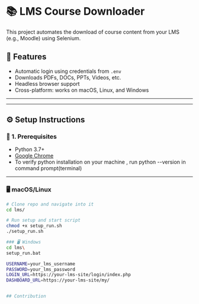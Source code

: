 # 📚 LMS Course Downloader

This project automates the download of course content from your LMS (e.g., Moodle) using Selenium.

## 🚀 Features

- Automatic login using credentials from `.env`
- Downloads PDFs, DOCs, PPTs, Videos, etc.
- Headless browser support
- Cross-platform: works on macOS, Linux, and Windows

---

---

## ⚙️ Setup Instructions

### 🧪 1. Prerequisites

- Python 3.7+
- [Google Chrome](https://www.google.com/chrome/)
- To verify python installation on your machine , run python --version in command prompt(terminal)

---

### 🖥 macOS/Linux

```bash
# Clone repo and navigate into it
cd lms/

# Run setup and start script
chmod +x setup_run.sh
./setup_run.sh

### 🖥 Windows
cd lms\
setup_run.bat

USERNAME=your_lms_username
PASSWORD=your_lms_password
LOGIN_URL=https://your-lms-site/login/index.php
DASHBOARD_URL=https://your-lms-site/my/


## Contribution

